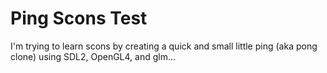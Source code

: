 # Ping Scons Test

I'm trying to learn scons by creating a quick and small little ping (aka pong clone) using SDL2, OpenGL4, and glm...

